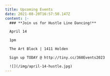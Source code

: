 ```yaml
---
title: Upcoming Events
date: 2021-08-20T16:57:50.147Z
content: |-
  ### **Join us for Hustle Line Dancing!**

  A﻿pril 14

  1﻿pm

  T﻿he Art Block | 1411 Holden

  Sign up TODAY @ http://tiny.cc/360Events2023

  ![](/img/april-14-hustle.jpg)
---
```


